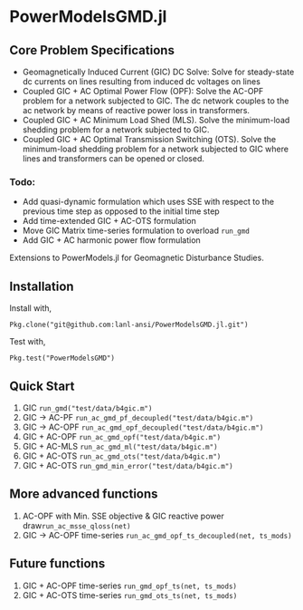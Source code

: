 # PowerModelsGMD.jl

## Core Problem Specifications
* Geomagnetically Induced Current (GIC) DC Solve: Solve for steady-state dc currents on lines resulting from induced dc voltages on lines
* Coupled GIC + AC Optimal Power Flow (OPF): Solve the AC-OPF problem for a network subjected to GIC. The dc network couples to the ac network by means of reactive power loss in transformers.
* Coupled GIC + AC Minimum Load Shed (MLS). Solve the minimum-load shedding problem for a network subjected to GIC.
* Coupled GIC + AC Optimal Transmission Switching (OTS). Solve the minimum-load shedding problem for a network subjected to GIC where lines and transformers can be opened or closed.

### Todo: 
* Add quasi-dynamic formulation which uses SSE with respect to the previous time step as opposed to the initial time step
* Add time-extended GIC + AC-OTS formulation
* Move GIC Matrix time-series formulation to overload `run_gmd`
* Add GIC + AC harmonic power flow formulation


Extensions to PowerModels.jl for Geomagnetic Disturbance Studies.

## Installation

Install with,
```
Pkg.clone("git@github.com:lanl-ansi/PowerModelsGMD.jl.git")
```

Test with,
```
Pkg.test("PowerModelsGMD")
```

## Quick Start
<!-- check that the test datasets correspond to those used in the test cases -->
1. GIC `run_gmd("test/data/b4gic.m")`
2. GIC -> AC-PF `run_ac_gmd_pf_decoupled("test/data/b4gic.m")`
3. GIC -> AC-OPF `run_ac_gmd_opf_decoupled("test/data/b4gic.m")`
4. GIC + AC-OPF `run_ac_gmd_opf("test/data/b4gic.m")`
5. GIC + AC-MLS `run_ac_gmd_ml("test/data/b4gic.m")`
6. GIC + AC-OTS `run_ac_gmd_ots("test/data/b4gic.m")`
7. GIC + AC-OTS `run_gmd_min_error("test/data/b4gic.m")`

## More advanced functions
1. AC-OPF with Min. SSE objective & GIC reactive power draw`run_ac_msse_qloss(net)`
2. GIC -> AC-OPF time-series `run_ac_gmd_opf_ts_decoupled(net, ts_mods)`

## Future functions
1. GIC + AC-OPF time-series `run_gmd_opf_ts(net, ts_mods)`
2. GIC + AC-OTS time-series `run_gmd_ots_ts(net, ts_mods)`

